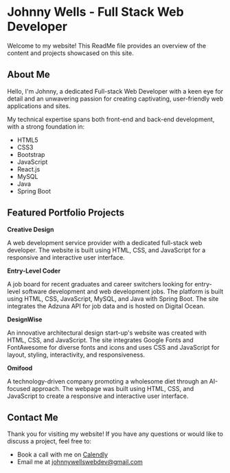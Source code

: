 # Johnny Wells - Full Stack Web Developer

Welcome to my website! This ReadMe file provides an overview of the content and projects showcased on this site.

## About Me

Hello, I'm Johnny, a dedicated Full-stack Web Developer with a keen eye for detail and an unwavering passion for creating captivating, user-friendly web applications and sites.

My technical expertise spans both front-end and back-end development, with a strong foundation in:

* HTML5
* CSS3
* Bootstrap
* JavaScript
* React.js
* MySQL
* Java
* Spring Boot

## Featured Portfolio Projects

**Creative Design**

A web development service provider with a dedicated full-stack web developer. The website is built using HTML, CSS, and JavaScript for a responsive and interactive user interface.

**Entry-Level Coder**

A job board for recent graduates and career switchers looking for entry-level software development and web development jobs. The platform is built using HTML, CSS, JavaScript, MySQL, and Java with Spring Boot. The site integrates the Adzuna API for job data and is hosted on Digital Ocean.

**DesignWise**

An innovative architectural design start-up's website was created with HTML, CSS, and JavaScript. The site integrates Google Fonts and FontAwesome for diverse fonts and icons and uses CSS and JavaScript for layout, styling, interactivity, and responsiveness.

**Omifood**

A technology-driven company promoting a wholesome diet through an AI-focused approach. The webpage was built using HTML, CSS, and JavaScript to create a responsive and interactive user interface.


## Contact Me

Thank you for visiting my website! If you have any questions or would like to discuss a project, feel free to:
* Book a call with me on [Calendly](https://calendly.com/webdevdiscovery)
* Email me at [johnnywellswebdev@gmail.com](mailto:johnnywellswebdev@gmail.com?subject=Inquiry%20About%20Website%20Development&body=Hello%20Johnny,%0D%0A%0D%0AI%20am%20interested%20in%20hiring%20you%20as%20a%20full-stack%20web%20developer%20to%20build%20a%20website%20for%20me.%0D%0A%0D%0APlease%20let%20me%20know%20what%20your%20availability%20is%20and%20what%20the%20next%20steps%20would%20be.%0D%0A%0D%0AThank%20you,%0D%0A%5BYour%20Name%5D)
